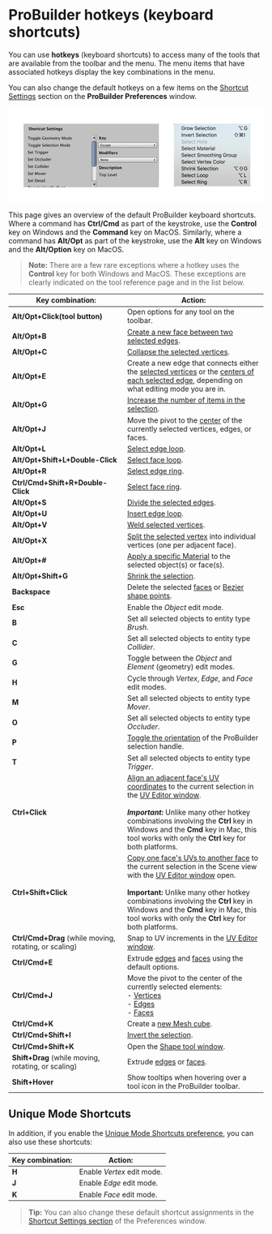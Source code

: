 # ProBuilder hotkeys (keyboard shortcuts)

You can use **hotkeys** (keyboard shortcuts) to access many of the tools that are available from the toolbar and the menu. The menu items that have associated hotkeys display the key combinations in the menu. 

You can also change the default hotkeys on a few items on the [Shortcut Settings](preferences.md#shortcuts) section on the **ProBuilder Preferences** window.

![Set hotkeys in Preferences, see hotkeys assignments in the menu](images/pb_hotkeys.png)

This page gives an overview of the default ProBuilder keyboard shortcuts. Where a command has **Ctrl/Cmd** as part of the keystroke, use the **Control** key on Windows and the **Command** key on MacOS. Similarly, where a command has **Alt/Opt** as part of the keystroke, use the **Alt** key on Windows and the **Alt/Option** key on MacOS.

> **Note:** There are a few rare exceptions where a hotkey uses the **Control** key for both Windows and MacOS. These exceptions are clearly indicated on the tool reference page and in the list below.

| **Key combination:**                                       | **Action:**                                                |
| ------------------------------------------------------------ | ------------------------------------------------------------ |
| **Alt/Opt+Click(tool button)**                               | Open options for any tool on the toolbar.                    |
| **Alt/Opt+B**                                                | [Create a new face between two selected edges](Edge_Bridge.md). |
| **Alt/Opt+C**                                                | [Collapse the selected vertices](Vert_Collapse.md).          |
| **Alt/Opt+E**                                                | Create a new edge that connects either the [selected vertices](Vert_Connect.md) or the [centers of each selected edge](Edge_Connect.md), depending on what editing mode you are in. |
| **Alt/Opt+G**                                                | [Increase the number of items in the selection](Selection_Grow.md).                     |
| **Alt/Opt+J**                                                | Move the pivot to the [center](CenterPivot.md) of the currently selected vertices, edges, or faces. |
| **Alt/Opt+L**                                                | [Select edge loop](Selection_Loop_Edge.md).                  |
| **Alt/Opt+Shift+L+Double-Click**                             | [Select face loop](Selection_Loop_Face.md).                  |
| **Alt/Opt+R**                                                | [Select edge ring](Selection_Ring_Edge.md).                  |
| **Ctrl/Cmd+Shift+R+Double-Click**                            | [Select face ring](Selection_Ring_Face.md).                  |
| **Alt/Opt+S**                                                | [Divide the selected edges](Edge_Subdivide.md).              |
| **Alt/Opt+U**                                                | [Insert edge loop](Edge_InsertLoop.md).                      |
| **Alt/Opt+V**                                                | [Weld selected vertices](Vert_Weld.md).                      |
| **Alt/Opt+X**                                                | [Split the selected vertex](Vert_Split.md) into individual vertices (one per adjacent face). |
| **Alt/Opt+#**                                                | [Apply a specific Material](workflow-materials.md) to the selected object(s) or face(s). |
| **Alt/Opt+Shift+G**                                          | [Shrink the selection](Selection_Shrink.md).                 |
| **Backspace**                                                | Delete the selected [faces](Face_Delete.md) or [Bezier shape points](bezier.md). |
| **Esc**                                                      | Enable the _Object_ edit mode.                               |
| **B**                                                        | Set all selected objects to entity type _Brush_.             |
| **C**                                                        | Set all selected objects to entity type _Collider_.          |
| **G**                                                        | Toggle between the *Object* and *Element* (geometry) edit modes. |
| **H**                                                        | Cycle through _Vertex_, _Edge_, and _Face_ edit modes.       |
| **M**                                                        | Set all selected objects to entity type _Mover_.             |
| **O**                                                        | Set all selected objects to entity type _Occluder_.          |
| **P**                                                        | [Toggle the orientation](HandleAlign.md) of the ProBuilder selection handle. |
| **T**                                                        | Set all selected objects to entity type _Trigger_.           |
| **Ctrl+Click**                                               | [Align an adjacent face's UV coordinates](manual-uvs-actions.md#continue) to the current selection in the [UV Editor window](uv-editor.md).<br /><br />***Important:*** Unlike many other hotkey combinations involving the **Ctrl** key in Windows and the **Cmd** key in Mac, this tool works with only the **Ctrl** key for both platforms. |
| **Ctrl+Shift+Click**                                         | [Copy one face's UVs to another face](manual-uvs-actions.md#copy-uvs) to the current selection in the Scene view with the [UV Editor window](uv-editor.md) open.<br /><br />**Important:** Unlike many other hotkey combinations involving the **Ctrl** key in Windows and the **Cmd** key in Mac, this tool works with only the **Ctrl** key for both platforms. |
| <a name="uv-snap"></a>**Ctrl/Cmd+Drag** (while moving, rotating, or scaling) | Snap to UV increments in the [UV Editor window](uv-editor.md). |
| **Ctrl/Cmd+E**                                               | Extrude [edges](Edge_Extrude.md) and [faces](Face_Extrude.md) using the default options. |
| **Ctrl/Cmd+J**                                               | Move the pivot to the center of the currently selected elements: <br /> - [Vertices](Vert_SetPivot.md)<br /> - [Edges](Edge_SetPivot.md)<br /> - [Faces](Face_SetPivot.md) |
| **Ctrl/Cmd+K**                                               | Create a [new Mesh cube](Cube.md).                           |
| **Ctrl/Cmd+Shift+I**                                         | [Invert the selection](Selection_Invert.md).                 |
| **Ctrl/Cmd+Shift+K**                                         | Open the [Shape tool window](shape-tool).                    |
| **Shift+Drag** (while moving, rotating, or scaling)          | Extrude [edges](Edge_Extrude.md) or [faces](Face_Extrude.md). |
| **Shift+Hover**                                              | Show tooltips when hovering over a tool icon in the ProBuilder toolbar. |



<a name="unique_mode"></a>

## Unique Mode Shortcuts

In addition, if you enable the [Unique Mode Shortcuts preference](preferences.md#unique), you can also use these shortcuts:

| Key combination: | Action:                    |
| :--------------- | -------------------------- |
| **H**            | Enable _Vertex_ edit mode. |
| **J**            | Enable _Edge_ edit mode.   |
| **K**            | Enable _Face_ edit mode.   |

> **Tip:** You can also change these default shortcut assignments in the [Shortcut Settings section](preferences.md#shortcuts) of the Preferences window.

